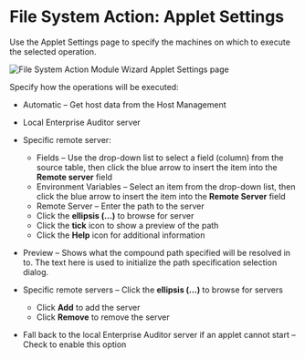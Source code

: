 # File System Action: Applet Settings

Use the Applet Settings page to specify the machines on which to execute the selected operation.

![File System Action Module Wizard Applet Settings page](/img/product_docs/accessanalyzer/11.6/accessanalyzer/admin/datacollector/fsaa/appletsettings.webp)

Specify how the operations will be executed:

- Automatic – Get host data from the Host Management
- Local Enterprise Auditor server
- Specific remote server:

    - Fields – Use the drop-down list to select a field (column) from the source table, then click
      the blue arrow to insert the item into the **Remote server** field
    - Environment Variables – Select an item from the drop-down list, then click the blue arrow to
      insert the item into the **Remote Server** field
    - Remote Server – Enter the path to the server
    - Click the **ellipsis (…)** to browse for server
    - Click the **tick** icon to show a preview of the path
    - Click the **Help** icon for additional information

- Preview – Shows what the compound path specified will be resolved in to. The text here is used to
  initialize the path specification selection dialog.
- Specific remote servers – Click the **ellipsis (…)** to browse for servers

    - Click **Add** to add the server
    - Click **Remove** to remove the server

- Fall back to the local Enterprise Auditor server if an applet cannot start – Check to enable this
  option

